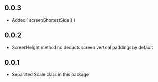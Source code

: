 ## 0.0.3

* Added ( screenShortestSide() )

## 0.0.2

* ScreenHeight method no deducts screen vertical paddings by default

## 0.0.1

* Separated Scale class in this package
